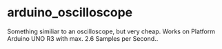 # arduino_oscilloscope
Something similiar to an oscilloscope, but very cheap. Works on Platform Arduino UNO R3 with max. 2.6 Samples per Second..
